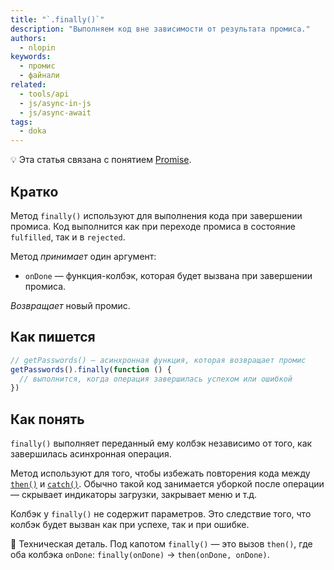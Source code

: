 ```yaml
---
title: "`.finally()`"
description: "Выполняем код вне зависимости от результата промиса."
authors:
  - nlopin
keywords:
  - промис
  - файнали
related:
  - tools/api
  - js/async-in-js
  - js/async-await
tags:
  - doka
---
```


<aside>

💡 Эта статья связана с понятием [Promise](/js/promise/).

</aside>

## Кратко

Метод `finally()` используют для выполнения кода при завершении промиса. Код выполнится как при переходе промиса в состояние `fulfilled`, так и в `rejected`.

Метод _принимает_ один аргумент:

- `onDone` — функция-колбэк, которая будет вызвана при завершении промиса.

_Возвращает_ новый промис.

## Как пишется

```js
// getPasswords() — асинхронная функция, которая возвращает промис
getPasswords().finally(function () {
  // выполнится, когда операция завершилась успехом или ошибкой
})
```

## Как понять

`finally()` выполняет переданный ему колбэк независимо от того, как завершилась асинхронная операция.

Метод используют для того, чтобы избежать повторения кода между [`then()`](/js/promise-then/) и [`catch()`](/js/promise-catch/). Обычно такой код занимается уборкой после операции — скрывает индикаторы загрузки, закрывает меню и т.д.

Колбэк у `finally()` не содержит параметров. Это следствие того, что колбэк будет вызван как при успехе, так и при ошибке.

<aside>

🔧 Техническая деталь. Под капотом `finally()` — это вызов `then()`, где оба колбэка `onDone`: `finally(onDone)` → `then(onDone, onDone)`.

</aside>
